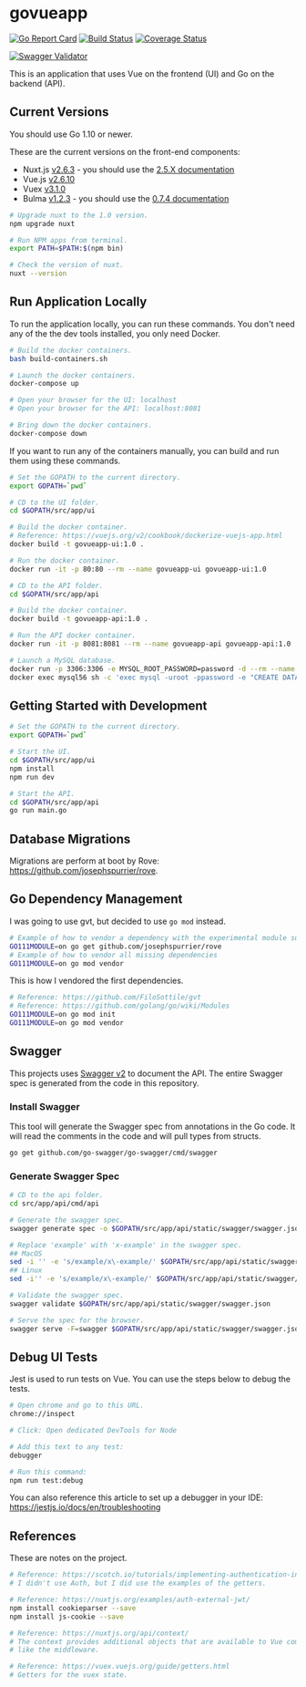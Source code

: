 # govueapp

[![Go Report Card](https://goreportcard.com/badge/github.com/josephspurrier/govueapp)](https://goreportcard.com/report/github.com/josephspurrier/govueapp)
[![Build Status](https://travis-ci.org/josephspurrier/govueapp.svg)](https://travis-ci.org/josephspurrier/govueapp)
[![Coverage Status](https://coveralls.io/repos/github/josephspurrier/govueapp/badge.svg?branch=master&timestamp=20190531-01)](https://coveralls.io/github/josephspurrier/govueapp?branch=master)

[![Swagger Validator](http://online.swagger.io/validator?url=https://raw.githubusercontent.com/josephspurrier/govueapp/master/src/app/api/static/swagger/swagger.json)](http://petstore.swagger.io/?url=https://raw.githubusercontent.com/josephspurrier/govueapp/master/src/app/api/static/swagger/swagger.json)

This is an application that uses Vue on the frontend (UI) and Go on the backend (API).

## Current Versions

You should use Go 1.10 or newer.

These are the current versions on the front-end components:

- Nuxt.js [v2.6.3](https://github.com/nuxt/nuxt.js/releases/tag/v2.6.3) - you should use the [2.5.X documentation](https://nuxtjs.org/guide/release-notes)
- Vue.js [v2.6.10](https://github.com/vuejs/vue/releases/tag/v2.6.10)
- Vuex [v3.1.0](https://github.com/vuejs/vuex/releases/tag/v3.1.0)
- Bulma [v1.2.3](https://www.npmjs.com/package/@nuxtjs/bulma/v/1.2.3) - you should use the [0.7.4 documentation](https://bulma.io/documentation/)

```bash
# Upgrade nuxt to the 1.0 version.
npm upgrade nuxt

# Run NPM apps from terminal.
export PATH=$PATH:$(npm bin)

# Check the version of nuxt.
nuxt --version
```

## Run Application Locally

To run the application locally, you can run these commands. You don't need any of the the dev tools installed, you only need Docker.

```bash
# Build the docker containers.
bash build-containers.sh

# Launch the docker containers.
docker-compose up

# Open your browser for the UI: localhost
# Open your browser for the API: localhost:8081

# Bring down the docker containers.
docker-compose down
```

If you want to run any of the containers manually, you can build and run them using these commands.

```bash
# Set the GOPATH to the current directory.
export GOPATH=`pwd`

# CD to the UI folder.
cd $GOPATH/src/app/ui

# Build the docker container.
# Reference: https://vuejs.org/v2/cookbook/dockerize-vuejs-app.html
docker build -t govueapp-ui:1.0 .

# Run the docker container.
docker run -it -p 80:80 --rm --name govueapp-ui govueapp-ui:1.0

# CD to the API folder.
cd $GOPATH/src/app/api

# Build the docker container.
docker build -t govueapp-api:1.0 .

# Run the API docker container.
docker run -it -p 8081:8081 --rm --name govueapp-api govueapp-api:1.0

# Launch a MySQL database.
docker run -p 3306:3306 -e MYSQL_ROOT_PASSWORD=password -d --rm --name mysql56 mysql:5.6
docker exec mysql56 sh -c 'exec mysql -uroot -ppassword -e "CREATE DATABASE IF NOT EXISTS main DEFAULT CHARSET = utf8mb4 COLLATE = utf8mb4_unicode_ci;"'
```

## Getting Started with Development

```bash
# Set the GOPATH to the current directory.
export GOPATH=`pwd`

# Start the UI.
cd $GOPATH/src/app/ui
npm install
npm run dev

# Start the API.
cd $GOPATH/src/app/api
go run main.go
```

## Database Migrations

Migrations are perform at boot by Rove: https://github.com/josephspurrier/rove.

## Go Dependency Management

I was going to use gvt, but decided to use `go mod` instead.

```bash
# Example of how to vendor a dependency with the experimental module support in Go 1.11.X
GO111MODULE=on go get github.com/josephspurrier/rove
# Example of how to vendor all missing dependencies
GO111MODULE=on go mod vendor
```

This is how I vendored the first dependencies.

```bash
# Reference: https://github.com/FiloSottile/gvt
# Reference: https://github.com/golang/go/wiki/Modules
GO111MODULE=on go mod init
GO111MODULE=on go mod vendor
```

## Swagger

This projects uses [Swagger v2](https://github.com/OAI/OpenAPI-Specification/blob/master/versions/2.0.md) to document the API. The entire Swagger spec is generated from the code in this repository.

### Install Swagger

This tool will generate the Swagger spec from annotations in the Go code. It will read the comments in the code and will pull types from structs.

```bash
go get github.com/go-swagger/go-swagger/cmd/swagger
```

### Generate Swagger Spec

```bash
# CD to the api folder.
cd src/app/api/cmd/api

# Generate the swagger spec.
swagger generate spec -o $GOPATH/src/app/api/static/swagger/swagger.json

# Replace 'example' with 'x-example' in the swagger spec.
## MacOS
sed -i '' -e 's/example/x\-example/' $GOPATH/src/app/api/static/swagger/swagger.json
## Linux
sed -i'' -e 's/example/x\-example/' $GOPATH/src/app/api/static/swagger/swagger.json

# Validate the swagger spec.
swagger validate $GOPATH/src/app/api/static/swagger/swagger.json

# Serve the spec for the browser.
swagger serve -F=swagger $GOPATH/src/app/api/static/swagger/swagger.json
```

## Debug UI Tests

Jest is used to run tests on Vue. You can use the steps below to debug the tests.

```bash
# Open chrome and go to this URL.
chrome://inspect

# Click: Open dedicated DevTools for Node

# Add this text to any test:
debugger

# Run this command:
npm run test:debug
```

You can also reference this article to set up a debugger in your IDE:
https://jestjs.io/docs/en/troubleshooting

## References

These are notes on the project.

```bash
# Reference: https://scotch.io/tutorials/implementing-authentication-in-nuxtjs-app
# I didn't use Auth, but I did use the examples of the getters.

# Reference: https://nuxtjs.org/examples/auth-external-jwt/
npm install cookieparser --save
npm install js-cookie --save

# Reference: https://nuxtjs.org/api/context/
# The context provides additional objects that are available to Vue components
# like the middleware.

# Reference: https://vuex.vuejs.org/guide/getters.html
# Getters for the vuex state.
```
